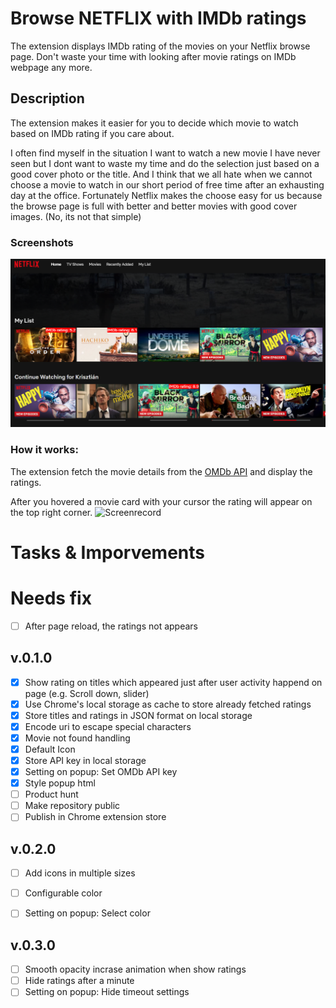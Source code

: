# Browse NETFLIX with IMDb ratings 
The extension displays IMDb rating of the movies on your Netflix browse page. Don't waste your time with looking after movie ratings on IMDb webpage any more. 

## Description
The extension makes it easier for you to decide which movie to watch based on IMDb rating if you care about. 

I often find myself in the situation I want to watch a new movie I have never seen but I dont want to waste my time and do the selection just based on a good cover photo or the title. And I think that we all hate when we cannot choose a movie to watch in our short period of free time after an exhausting day at the office. Fortunately Netflix makes the choose easy for us because the browse page is full with better and better movies with good cover images. (No, its not that simple)

### Screenshots
![Screenshot](resources/capture.PNG)

### How it works:
The extension fetch the movie details from the [OMDb API](https://www.omdbapi.com/) and display the ratings.

After you hovered a movie card with your cursor the rating will appear on the top right corner. 
![Screenrecord](resources/capture.gif)

# Tasks & Imporvements

# Needs fix
- [ ] After page reload, the ratings not appears

## v.0.1.0
- [x] Show rating on titles which appeared just after user activity happend on page (e.g. Scroll down, slider)
- [x] Use Chrome's local storage as cache to store already fetched ratings
- [X] Store titles and ratings in JSON format on local storage
- [X] Encode uri to escape special characters
- [X] Movie not found handling
- [x] Default Icon
- [x] Store API key in local storage
- [x] Setting on popup: Set OMDb API key
- [x] Style popup html
- [ ] Product hunt
- [ ] Make repository public
- [ ] Publish in Chrome extension store

## v.0.2.0
- [ ] Add icons in multiple sizes
- [ ] Configurable color
- [ ] Setting on popup: Select color


## v.0.3.0
- [ ] Smooth opacity incrase animation when show ratings
- [ ] Hide ratings after a minute
- [ ] Setting on popup: Hide timeout settings
